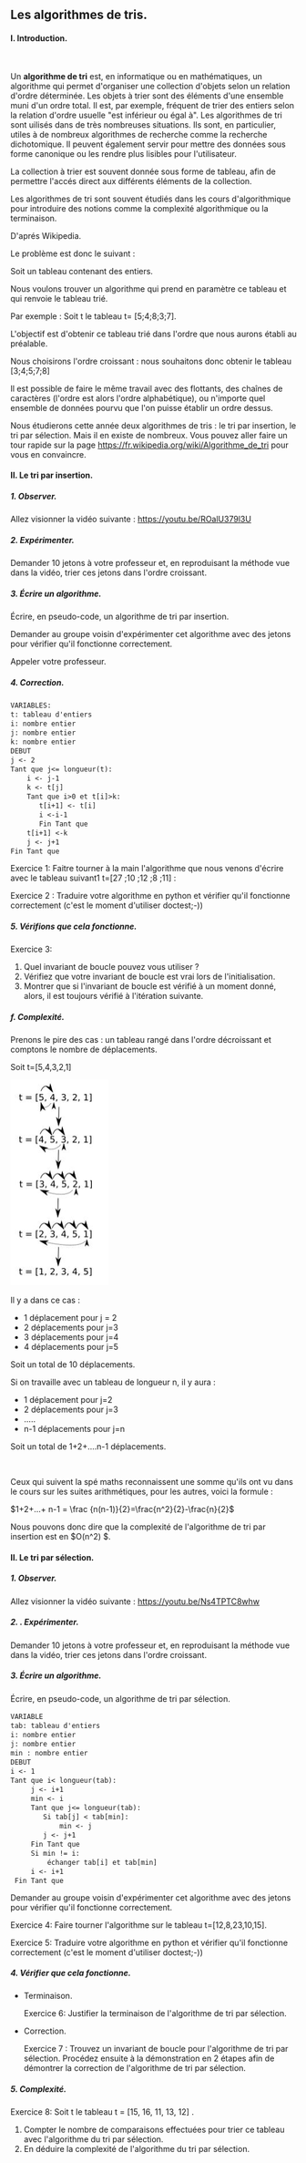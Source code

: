 ## Les algorithmes de tris. 



#### I. Introduction.

​	

Un **algorithme de tri** est, en informatique ou en mathématiques, un algorithme qui permet d'organiser une collection d'objets selon un relation d'ordre déterminée. Les objets à trier sont des éléments d'une ensemble muni d'un ordre total. Il est, par exemple, fréquent de trier des entiers selon la relation d'ordre usuelle "est inférieur ou égal à". Les algorithmes de tri sont uilisés dans de très nombreuses situations. Ils sont, en particulier, utiles à de nombreux algorithmes de recherche comme la recherche dichotomique. Il peuvent également servir pour mettre des données sous forme canonique ou les rendre plus lisibles pour l'utilisateur. 

La collection à trier est souvent donnée sous forme de tableau, afin de permettre l'accés direct aux différents éléments de la collection.

Les algorithmes de tri sont souvent étudiés dans les cours d'algorithmique pour introduire des notions comme la complexité algorithmique ou la terminaison.

D'aprés Wikipedia. 





Le problème est donc le suivant : 

Soit un tableau contenant des entiers. 

Nous voulons trouver un algorithme qui prend en paramètre ce tableau et qui renvoie le tableau trié.

Par exemple : Soit t le tableau t= [5;4;8;3;7]. 

L'objectif est d'obtenir ce tableau trié dans l'ordre que nous aurons établi au préalable. 

Nous choisirons l'ordre croissant : nous souhaitons donc obtenir le tableau [3;4;5;7;8]



Il est possible de faire le même travail avec des flottants, des chaînes de caractères (l'ordre est alors l'ordre alphabétique), ou n'importe quel ensemble de données pourvu que l'on puisse établir un ordre dessus. 

 

Nous étudierons cette année deux algorithmes de tris : le tri par insertion, le tri par sélection. Mais il en existe de nombreux. Vous pouvez aller faire un tour rapide sur la page https://fr.wikipedia.org/wiki/Algorithme_de_tri pour vous en convaincre. 

#### II. Le tri par insertion.



##### 1. Observer. 



Allez visionner la vidéo suivante :  https://youtu.be/ROalU379l3U



##### 2. Expérimenter. 



Demander 10 jetons à votre professeur et, en reproduisant la méthode vue dans la vidéo, trier ces jetons dans l'ordre croissant. 



##### 3. Écrire un algorithme. 

Écrire, en pseudo-code, un algorithme de tri par insertion. 

Demander au groupe voisin d'expérimenter cet algorithme  avec des jetons pour vérifier qu'il 	fonctionne correctement. 

Appeler votre professeur.

##### 4. Correction. 
```
VARIABLES:
t: tableau d'entiers
i: nombre entier
j: nombre entier 
k: nombre entier
DEBUT
j <- 2
Tant que j<= longueur(t): 
    i <- j-1
    k <- t[j]
    Tant que i>0 et t[i]>k:
       t[i+1] <- t[i]
       i <-i-1
       Fin Tant que 
    t[i+1] <-k
    j <- j+1
Fin Tant que 
```




Exercice 1: Faitre tourner à la main l'algorithme que nous venons d'écrire avec le tableau suivant1  t=[27 ;10 ;12 ;8 ;11] :

Exercice 2 : Traduire votre algorithme en python et vérifier qu'il fonctionne correctement 	(c'est le moment d'utiliser doctest;-))





##### 5. Vérifions que cela fonctionne.

Exercice 3: 

1. Quel invariant de boucle pouvez vous utiliser ?
2. Vérifiez que votre invariant de boucle est vrai lors de l'initialisation.  		
3. Montrer que si l'invariant de boucle est vérifié à un moment donné, alors, il est toujours vérifié à l'itération suivante.  		



##### f. Complexité. 

Prenons le pire des cas : un tableau rangé dans l'ordre décroissant et comptons le nombre de 	déplacements. 

Soit t=[5,4,3,2,1]

![](/Algorithme/IMG/complexite_tris_insertion.jpg)



Il y a dans ce cas : 

- 1 déplacement pour j = 2
- 2  déplacements pour j=3
- 3 déplacements pour j=4
- 4 déplacements pour j=5

Soit un total de 10 déplacements. 



Si on travaille avec un tableau de longueur n, il y aura :

- 1 déplacement pour j=2
- 2 déplacements pour j=3
- …..
- n-1 déplacements pour j=n

Soit un total de 1+2+....n-1 déplacements. 

​	

Ceux qui suivent la spé maths reconnaissent une somme qu'ils ont vu dans le cours sur les 	suites arithmétiques, pour les autres, voici la formule :

$1+2+...+ n-1 = \frac {n(n-1)}{2}=\frac{n^2}{2}-\frac{n}{2}$

Nous pouvons donc dire que la complexité de l'algorithme de tri par insertion est en $O(n^2) $. 

#### II. Le tri par sélection.

##### 1. Observer. 

Allez visionner la vidéo suivante : https://youtu.be/Ns4TPTC8whw



##### 2. . Expérimenter. 



Demander 10 jetons à votre professeur et, en reproduisant la méthode vue dans la vidéo, trier 	ces jetons dans l'ordre croissant. 



##### 3.  Écrire un algorithme. 

Écrire, en pseudo-code, un algorithme de tri par sélection. 
```
VARIABLE
tab: tableau d'entiers
i: nombre entier
j: nombre entier
min : nombre entier
DEBUT
i <- 1
Tant que i< longueur(tab):
     j <- i+1
     min <- i
     Tant que j<= longueur(tab):
        Si tab[j] < tab[min]:
            min <- j
        j <- j+1
     Fin Tant que
     Si min != i:
         échanger tab[i] et tab[min]
     i <- i+1
 Fin Tant que 
 ```

Demander au groupe voisin d'expérimenter cet algorithme  avec des jetons pour vérifier qu'il 	fonctionne correctement. 

Exercice 4:  Faire tourner l'algorithme sur le tableau t=[12,8,23,10,15]. 



Exercice 5:  Traduire votre algorithme en python et vérifier qu'il fonctionne correctement 	(c'est le moment d'utiliser doctest;-))



##### 4. Vérifier que cela fonctionne. 



- Terminaison.

  Exercice 6: Justifier la terminaison de l'algorithme de tri par sélection.  	



- Correction. 	 	

  Exercice 7 : Trouvez un invariant de boucle pour l'algorithme de tri par sélection. Procédez ensuite à la démonstration en 2 étapes afin de démontrer la correction de l'algorithme de tri par sélection.  	



##### 5. Complexité.

Exercice 8:  Soit t le tableau t = [15, 16, 11, 13, 12] .

1. Compter le nombre de comparaisons effectuées pour trier ce tableau avec l'algorithme du tri 	par sélection.  
2. En déduire la complexité de l'algorithme du tri par sélection.

